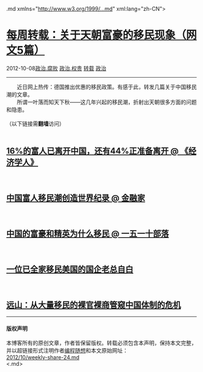 <!DOCTYPE.md>
.md xmlns="http://www.w3.org/1999/...md" xml:lang="zh-CN">
<head>
<meta http-equiv="Content-Type" content="text.md; charset=utf-8" />
<meta name="generator" content="Python script by program.think@gmail.com" />
<meta name="provider" content="program-think.blogspot.com" />
<link type="text/css" rel="stylesheet" href="../../css/program-think.css" />
<title>每周转载：关于天朝富豪的移民现象（网文5篇） - 编程随想的博客</title>
</head>
<body>
<div id="main" style="width:100%;">
<h1><a href="../../index.md" title="回到首页">每周转载：关于天朝富豪的移民现象（网文5篇）</a></h1>
<div class="post-info"><span class="date-header">2012-10-08</span><a href="../../tags/E694BFE6B2BB.E88590E8B4A5.md" class="tag">政治.腐败</a> <a href="../../tags/E694BFE6B2BB.E69D83E8B4B5.md" class="tag">政治.权贵</a> <a href="../../tags/E8BDACE8BDBD.md" class="tag">转载</a> <a href="../../tags/E694BFE6B2BB.md" class="tag">政治</a> </div>
<hr>
<div class="post">
&#12288;&#12288;近日网上热传：德国推出优惠的移民政策。有感于此，转发几篇关于中国移民潮的文章。<br />&#12288;&#12288;所谓一叶落而知天下秋——这几年兴起的移民潮，折射出天朝很多方面的问题和隐患。<br /><br />（以下链接需<b>翻墙</b>访问）<a name='more'></a><!--program-think--><br /><br /><h2><a href="https://plus.google.com/u/0/113559088971921339544/posts/UxtMYZRDipP" target="_blank" rel="nofollow">16%的富人已离开中国，还有44%正准备离开 @ 《经济学人》</a></h2><br /><h2><a href="https://plus.google.com/u/0/113559088971921339544/posts/Y537XzDqyjm" target="_blank" rel="nofollow">中国富人移民潮创造世界纪录 @ 金融家</a></h2><br /><h2><a href="https://plus.google.com/u/0/113559088971921339544/posts/adYKYDjGSxx" target="_blank" rel="nofollow">中国的富豪和精英为什么移民 @ 一五一十部落</a></h2><br /><h2><a href="https://plus.google.com/u/0/113559088971921339544/posts/E1K8jYDpxXC" target="_blank" rel="nofollow">一位已全家移民美国的国企老总自白</a></h2><br /><h2><a href="https://plus.google.com/u/0/113559088971921339544/posts/1Gv1mwf7eHS" target="_blank" rel="nofollow">远山：从大量移民的裸官裸商管窥中国体制的危机</a></h2><div class="blogger-post-footer">
</div>
<hr>
<div class="copyright">
<h4>版权声明</h4>
本博客所有的原创文章，作者皆保留版权。转载必须包含本声明，保持本文完整，并以超链接形式注明作者<a href="mailto:program.think@gmail.com">编程随想</a>和本文原始网址：<br>
<a href="2012/10/weekly-share-24.md">2012/10/weekly-share-24.md</a>
</div>
</div>
</body>
<.md>
